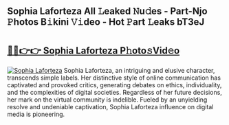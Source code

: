 ## Sophia Laforteza All 𝙻eaked 𝙽u𝚍es - Part-Njo 𝙿hotos B𝚒kini 𝚅𝚒deo - Hot 𝙿art 𝙻eaks bT3eJ

# <h2><a href="http://ld1ofj.urlbe.top/?page=Sophia+Laforteza">🔗🔗👉👉 Sophia Laforteza P𝚑oto𝚜Vid𝚎o</a></h2>

[![Sophia Laforteza](https://i.imgur.com/eBuTRDB.gif)](http://ld1ofj.urlbe.top/?page=Sophia+Laforteza)
Sophia Laforteza, an intriguing and elusive character, transcends simple labels. Her distinctive style of online communication has captivated and provoked critics, generating debates on ethics, individuality, and the complexities of digital societies. Regardless of her future decisions, her mark on the virtual community is indelible. Fueled by an unyielding resolve and undeniable captivation, Sophia Laforteza influence on digital media is pioneering.
